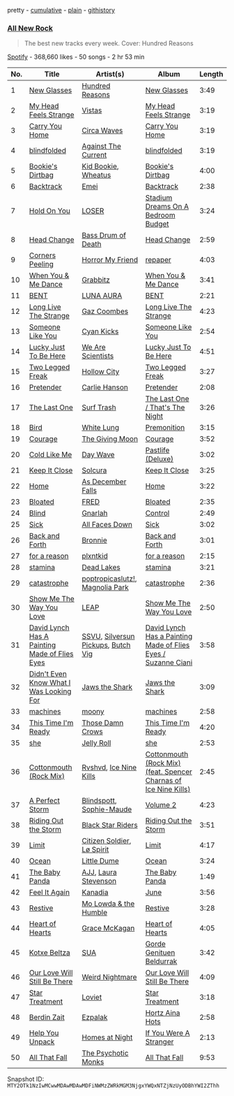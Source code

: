 pretty - [cumulative](/playlists/cumulative/37i9dQZF1DWZryfp6NSvtz.md) - [plain](/playlists/plain/37i9dQZF1DWZryfp6NSvtz) - [githistory](https://github.githistory.xyz/mackorone/spotify-playlist-archive/blob/main/playlists/plain/37i9dQZF1DWZryfp6NSvtz)

### [All New Rock](https://open.spotify.com/playlist/37i9dQZF1DWZryfp6NSvtz)

> The best new tracks every week\. Cover: Hundred Reasons

[Spotify](https://open.spotify.com/user/spotify) - 368,660 likes - 50 songs - 2 hr 53 min

| No. | Title | Artist(s) | Album | Length |
|---|---|---|---|---|
| 1 | [New Glasses](https://open.spotify.com/track/4miicEbDryBAnFO0c2xODc) | [Hundred Reasons](https://open.spotify.com/artist/5jcIIICg01zIq8InYieJ5w) | [New Glasses](https://open.spotify.com/album/0RlbSe60TYD2V8zx8C7mny) | 3:49 |
| 2 | [My Head Feels Strange](https://open.spotify.com/track/4Fbxzm1PgrYcfsnKF8EPZr) | [Vistas](https://open.spotify.com/artist/5YA1c6yVkPnflTLMfOgjzc) | [My Head Feels Strange](https://open.spotify.com/album/766CEuUWAk1EdnKtP9V2Zm) | 3:19 |
| 3 | [Carry You Home](https://open.spotify.com/track/57jJsS1qNk12kOUHcRpJMm) | [Circa Waves](https://open.spotify.com/artist/6hl5k4gLl1p3sjhHcb57t2) | [Carry You Home](https://open.spotify.com/album/1W7Xuqc9isSe0erfFGZFpR) | 3:19 |
| 4 | [blindfolded](https://open.spotify.com/track/2yH6eL6f1Ada5MnmNpiPbr) | [Against The Current](https://open.spotify.com/artist/6yhD1KjhLxIETFF7vIRf8B) | [blindfolded](https://open.spotify.com/album/3JXhXZLWuq6noobhcwK22i) | 3:19 |
| 5 | [Bookie's Dirtbag](https://open.spotify.com/track/4RWbO2RDo6yyA12R3TNVsx) | [Kid Bookie](https://open.spotify.com/artist/7DiLiJ8nji6DslsFSzx0IV), [Wheatus](https://open.spotify.com/artist/4mYFgEjpQT4IKOrjOUKyXu) | [Bookie's Dirtbag](https://open.spotify.com/album/5mxfUmBRoMzVoDW8bFeq1K) | 4:00 |
| 6 | [Backtrack](https://open.spotify.com/track/7qhLm7FPhf7OjuSQoezTgC) | [Emei](https://open.spotify.com/artist/7E2aQQjErJocovYFjYLzWU) | [Backtrack](https://open.spotify.com/album/1HhLhDSaSqWGTb9DEkCt68) | 2:38 |
| 7 | [Hold On You](https://open.spotify.com/track/3ML65FJl6LE3s0e7SXevwm) | [LOSER](https://open.spotify.com/artist/28erIPSPyu1d4BtolxQ624) | [Stadium Dreams On A Bedroom Budget](https://open.spotify.com/album/2ALvJNxFwqPtzq22hnPp0s) | 3:24 |
| 8 | [Head Change](https://open.spotify.com/track/5jbM9q96R7MgNmUkLDjhkS) | [Bass Drum of Death](https://open.spotify.com/artist/5LtAyeDVOVcydj65LvgICY) | [Head Change](https://open.spotify.com/album/0pAUWflPxfD1XIROhKDE7U) | 2:59 |
| 9 | [Corners Peeling](https://open.spotify.com/track/4xsnwt1XXsIhlH71cbgto9) | [Horror My Friend](https://open.spotify.com/artist/0beSP3JKpM7CKshcYrNMyb) | [repaper](https://open.spotify.com/album/7iO6H6I4MdRY91NaA0GrOb) | 4:03 |
| 10 | [When You & Me Dance](https://open.spotify.com/track/0rHp9fr5I0LBaK2szxKgms) | [Grabbitz](https://open.spotify.com/artist/4fv1OFJywZ7DHCz3mVQQ45) | [When You & Me Dance](https://open.spotify.com/album/5nlEUq9BStiziYyP1z5bkd) | 3:41 |
| 11 | [BENT](https://open.spotify.com/track/164X7NqPOuDBeITAwRSnHz) | [LUNA AURA](https://open.spotify.com/artist/18UrIT17pqz5fG7J85iwSh) | [BENT](https://open.spotify.com/album/5a0lACgPotfjTYBMj640Yu) | 2:21 |
| 12 | [Long Live The Strange](https://open.spotify.com/track/12RkXOFLV813gXKv6HNrhJ) | [Gaz Coombes](https://open.spotify.com/artist/6ho33Vt1tjZyf8m7Z5NZhx) | [Long Live The Strange](https://open.spotify.com/album/6607rFpxl6jck1sW7GaYPF) | 4:23 |
| 13 | [Someone Like You](https://open.spotify.com/track/5jPiMTxy9D7xzlEeh6Tpes) | [Cyan Kicks](https://open.spotify.com/artist/6nA097TpH4DgdzRYFXAXry) | [Someone Like You](https://open.spotify.com/album/4aVRvMWQvAQ9YwEcttevtb) | 2:54 |
| 14 | [Lucky Just To Be Here](https://open.spotify.com/track/7AGq32aawsexwNLhg1yGr9) | [We Are Scientists](https://open.spotify.com/artist/35YNL4wwv11ZkmeWWL51y7) | [Lucky Just To Be Here](https://open.spotify.com/album/1LRVHRWL0exWrRHpBB18sg) | 4:51 |
| 15 | [Two Legged Freak](https://open.spotify.com/track/2RYqivJYQchgOSDDHr9bwB) | [Hollow City](https://open.spotify.com/artist/4NeYN3CuxfOJGJRIX5eYQ4) | [Two Legged Freak](https://open.spotify.com/album/1zfdzfhzDdhhH11HH4Nr1o) | 3:27 |
| 16 | [Pretender](https://open.spotify.com/track/1mos63P1S2fnTT3j0PgTVO) | [Carlie Hanson](https://open.spotify.com/artist/3mPc8WGusz2XF3Tvs3AKCR) | [Pretender](https://open.spotify.com/album/3d0l3XhPXEaYYEDcTdk6IP) | 2:08 |
| 17 | [The Last One](https://open.spotify.com/track/4EPNNlM3mOOQ4lT1TJTcW9) | [Surf Trash](https://open.spotify.com/artist/78DoiOUHouyEPI7aNgqkkm) | [The Last One / That's The Night](https://open.spotify.com/album/5jpwz6g9FoPgYHKArFhps8) | 3:26 |
| 18 | [Bird](https://open.spotify.com/track/3VJ5OHIiVjvxj7vN3SlbFd) | [White Lung](https://open.spotify.com/artist/2iT2Fmot4VzWgdOTgp3j9M) | [Premonition](https://open.spotify.com/album/2GOtfNmU1wjE1JkTdL7ylu) | 3:15 |
| 19 | [Courage](https://open.spotify.com/track/6QNFSUtvkQyQO3TCLOokg8) | [The Giving Moon](https://open.spotify.com/artist/166duy3vH4MD26JhjhtrcE) | [Courage](https://open.spotify.com/album/0C7UvLELUCmLlCShH8re3I) | 3:52 |
| 20 | [Cold Like Me](https://open.spotify.com/track/4VWHyL5l00Ue2W45C17xQv) | [Day Wave](https://open.spotify.com/artist/4ptJIIR10UVlGjN0VntFaK) | [Pastlife \(Deluxe\)](https://open.spotify.com/album/0vSwt0ateYFyLzdZDqAZyc) | 3:02 |
| 21 | [Keep It Close](https://open.spotify.com/track/5WNo1Eho32Jl9iKibSSkgg) | [Solcura](https://open.spotify.com/artist/445zBUVF0rFPYykLcOpjXN) | [Keep It Close](https://open.spotify.com/album/3A4GL4Kr2Ysg76tuI7bKp3) | 3:25 |
| 22 | [Home](https://open.spotify.com/track/6TBW5PgfWRGPO4XZGOCWKq) | [As December Falls](https://open.spotify.com/artist/7Atp614yT56v9XrlqZryzX) | [Home](https://open.spotify.com/album/36JnzbfC03Ei78tnWLg732) | 3:22 |
| 23 | [Bloated](https://open.spotify.com/track/1WkEnSm1Qu0YRTlIQmbBu3) | [FRED](https://open.spotify.com/artist/22YfDut6yoISdDIhjWhwK1) | [Bloated](https://open.spotify.com/album/7pn2fAQneGTpR3ts3PXfo1) | 2:35 |
| 24 | [Blind](https://open.spotify.com/track/5ULlcI3jp24RU31DRwNNVd) | [Gnarlah](https://open.spotify.com/artist/5PWdH4Kq3yHxP0CwaDFBB4) | [Control](https://open.spotify.com/album/1sceFb9evAfh02pGUWafXn) | 2:49 |
| 25 | [Sick](https://open.spotify.com/track/5PeDjvxcWY7xkCpmlJxyM6) | [All Faces Down](https://open.spotify.com/artist/0IohuWvOYtIiMCLsIXal8m) | [Sick](https://open.spotify.com/album/3WSOyEaTKDXHaIo0csKHYz) | 3:02 |
| 26 | [Back and Forth](https://open.spotify.com/track/5dn10JRAyRJQ4CwChvH36u) | [Bronnie](https://open.spotify.com/artist/6xAfmpNG113QC08DHcQgv6) | [Back and Forth](https://open.spotify.com/album/2JZWI0ofeqQi0JNaLIGaW5) | 3:01 |
| 27 | [for a reason](https://open.spotify.com/track/10pjqdHFr1ZjO5nrU6Crwz) | [plxntkid](https://open.spotify.com/artist/18Slf2vmL64UBt4TTU9cHY) | [for a reason](https://open.spotify.com/album/3kZ0FQQ6Wi46hp6TKDT389) | 2:15 |
| 28 | [stamina](https://open.spotify.com/track/2rNXU8OJRC5kbBh0cZ3Lg2) | [Dead Lakes](https://open.spotify.com/artist/0e14x1G9pTcCmLLzkFDhE0) | [stamina](https://open.spotify.com/album/0hsSr9epPvFDhZCOFahbV6) | 3:21 |
| 29 | [catastrophe](https://open.spotify.com/track/23CIjjRFiqwaAGHmF1p5oX) | [poptropicaslutz!](https://open.spotify.com/artist/08DN8ZbOSeuTELiQjc4Jl8), [Magnolia Park](https://open.spotify.com/artist/7B76SsfzG0wWk1WEvGzCmY) | [catastrophe](https://open.spotify.com/album/2jEt25RLXZn6gtav3jtven) | 2:36 |
| 30 | [Show Me The Way You Love](https://open.spotify.com/track/0IlTOMZmU9vAvNGgsaV9TG) | [LEAP](https://open.spotify.com/artist/538iX6YCTybcgzsrjDTrFi) | [Show Me The Way You Love](https://open.spotify.com/album/7vBSj21hnnMEu0TCoisNUx) | 2:50 |
| 31 | [David Lynch Has A Painting Made of Flies Eyes](https://open.spotify.com/track/0oxJQfYYfbVLx7I3RHrisz) | [SSVU](https://open.spotify.com/artist/6WDri8Bwpq8UpSuO8rRmiu), [Silversun Pickups](https://open.spotify.com/artist/6qyi8X6MdP1lu6B1K6yh3h), [Butch Vig](https://open.spotify.com/artist/0gTi2zsOHn6wtlkx66uxXM) | [David Lynch Has a Painting Made of Flies Eyes / Suzanne Ciani](https://open.spotify.com/album/0fRmImSYKl5xv5NSK4rrM1) | 3:58 |
| 32 | [Didn't Even Know What I Was Looking For](https://open.spotify.com/track/7hdk9RNXMsXmoASR7TktzG) | [Jaws the Shark](https://open.spotify.com/artist/4aroFthfrYQXH0QJdLUH3S) | [Jaws the Shark](https://open.spotify.com/album/5Qs7fZsUxaY5PqClldAPA5) | 3:09 |
| 33 | [machines](https://open.spotify.com/track/3ZWge0n1ymKXnmVoq9RN1G) | [moony](https://open.spotify.com/artist/3agqtDm9DE1tKj7sXrKqpZ) | [machines](https://open.spotify.com/album/68hdC4ozadHQnX8OqeafWS) | 2:58 |
| 34 | [This Time I'm Ready](https://open.spotify.com/track/6ihh48ZhT3PedSDhRbZb4B) | [Those Damn Crows](https://open.spotify.com/artist/3VdnwWd3i9OOT0CzbzRZj7) | [This Time I'm Ready](https://open.spotify.com/album/0jDPMu4pEOxqQy3eNFNdCR) | 4:20 |
| 35 | [she](https://open.spotify.com/track/1H7k2yuO2bQs5fz7CPvXtm) | [Jelly Roll](https://open.spotify.com/artist/19k8AgwwTSxeaxkOuCQEJs) | [she](https://open.spotify.com/album/5ik4kZTHYwwTfgs6NQY2t8) | 2:53 |
| 36 | [Cottonmouth \(Rock Mix\)](https://open.spotify.com/track/0wCXdCprsEdga0yF9rBuFp) | [Rvshvd](https://open.spotify.com/artist/4YTk2H7LWeoCgdoQ5umieQ), [Ice Nine Kills](https://open.spotify.com/artist/52qKfVcIV4GS8A8Vay2xtt) | [Cottonmouth \(Rock Mix\) \(feat\. Spencer Charnas of Ice Nine Kills\)](https://open.spotify.com/album/6ddfTbi21HXRpqGNTmswOL) | 2:45 |
| 37 | [A Perfect Storm](https://open.spotify.com/track/3QHT86FNISWT8G1GA6VGmb) | [Blindspott](https://open.spotify.com/artist/3ygVOsvZu30UQVK26idggu), [Sophie\-Maude](https://open.spotify.com/artist/6UqpAADXa90AcrsczMmq0G) | [Volume 2](https://open.spotify.com/album/0brLUAJovZWHbkbQSOMTkS) | 4:23 |
| 38 | [Riding Out the Storm](https://open.spotify.com/track/0sRdBrY8MpjGOPuHw1hrkO) | [Black Star Riders](https://open.spotify.com/artist/1COfrboArH3tNjlhFsG5ys) | [Riding Out the Storm](https://open.spotify.com/album/2bOaj8ABm8Qx3MmnrsVHiJ) | 3:51 |
| 39 | [Limit](https://open.spotify.com/track/78IZg4QfN6kegtvl4Vgayo) | [Citizen Soldier](https://open.spotify.com/artist/7fM0h2CG7zKqKc0jEa1b4R), [Lø Spirit](https://open.spotify.com/artist/7cImXesjInq0e25gQLHWoV) | [Limit](https://open.spotify.com/album/09FsXW3fjJlmVKNMpOCLUL) | 4:17 |
| 40 | [Ocean](https://open.spotify.com/track/7J727nIJ4wXRQDhxP7xcih) | [Little Dume](https://open.spotify.com/artist/0FNLTSzwVeV9mcsOYSCVbp) | [Ocean](https://open.spotify.com/album/4cv8fjUxBBiYONoVsl4BZ8) | 3:24 |
| 41 | [The Baby Panda](https://open.spotify.com/track/4kRS2jPnDN9f0mDpCnYai5) | [AJJ](https://open.spotify.com/artist/4IDpDJIDfK96HMLD4Tphyl), [Laura Stevenson](https://open.spotify.com/artist/1lVadNivMiSkc2N6irhWdg) | [The Baby Panda](https://open.spotify.com/album/3PZCUu3tPDTU0NamSdSwXr) | 1:49 |
| 42 | [Feel It Again](https://open.spotify.com/track/0TmLCkcKOm4WYvfFLqIbB1) | [Kanadia](https://open.spotify.com/artist/65rcuCM57ICUgXn7bTO5Ts) | [June](https://open.spotify.com/album/3NuC4LJE9Ztdlz0OSOqK1y) | 3:56 |
| 43 | [Restive](https://open.spotify.com/track/6FisNYBVI8wlCcTSjcF2xs) | [Mo Lowda & the Humble](https://open.spotify.com/artist/3P3iJ6AlAdlb4tYAu00Fhk) | [Restive](https://open.spotify.com/album/0XWKS67204DceSV6pQaUz4) | 3:28 |
| 44 | [Heart of Hearts](https://open.spotify.com/track/6EdvlxXhGaJAt9swPdbbnI) | [Grace McKagan](https://open.spotify.com/artist/763Ta6J2nC9dvVG4D8XuPg) | [Heart of Hearts](https://open.spotify.com/album/5JZEJvv8D4eUyan2QHFtAE) | 4:05 |
| 45 | [Kotxe Beltza](https://open.spotify.com/track/4WwrRIRbed5zGMKvK5ENXk) | [SUA](https://open.spotify.com/artist/3A0FoZWEpr8wHWN2Esmac8) | [Gorde Genituen Beldurrak](https://open.spotify.com/album/7AlgnQGgqJA2auwFYMtp7V) | 3:42 |
| 46 | [Our Love Will Still Be There](https://open.spotify.com/track/00XtGg6iaLXUAA0mbb95OT) | [Weird Nightmare](https://open.spotify.com/artist/2dRm7hmP96rgIGGGX1wiLc) | [Our Love Will Still Be There](https://open.spotify.com/album/2dyN4wNme6xJwMR5O1GeSU) | 4:09 |
| 47 | [Star Treatment](https://open.spotify.com/track/1YJ128hHHTeZrrmff5zUOZ) | [Loviet](https://open.spotify.com/artist/2oULrQuWXhDGUEBtWQPiA9) | [Star Treatment](https://open.spotify.com/album/7MupI8yRZ0a1k8Tyut4PGe) | 3:18 |
| 48 | [Berdin Zait](https://open.spotify.com/track/1nv5VyhYqX4BfHTY1K1MsZ) | [Ezpalak](https://open.spotify.com/artist/6plIrdi5mdSjGZAdp8Xf7e) | [Hortz Aina Hots](https://open.spotify.com/album/5h7N8FqmYD3KOQ96QWDemF) | 2:58 |
| 49 | [Help You Unpack](https://open.spotify.com/track/6szg4QTciS2rCIBtTFeGbV) | [Homes at Night](https://open.spotify.com/artist/4KxAWQwGcTuJrLwamRGDaS) | [If You Were A Stranger](https://open.spotify.com/album/0Y2r5VvaDui5ek95ytQnrI) | 2:13 |
| 50 | [All That Fall](https://open.spotify.com/track/0zJhOHdEjeqtIkQeXTqv2B) | [The Psychotic Monks](https://open.spotify.com/artist/7GB1a2GjXTCbTtdSv3NTPy) | [All That Fall](https://open.spotify.com/album/7N3iht16OHxgfqFmdJzYZW) | 9:53 |

Snapshot ID: `MTY2OTk1NzIwMCwwMDAwMDAwMDFiNWMzZWRkMGM3NjgxYWQxNTZjNzUyODBhYWI2ZThh`
